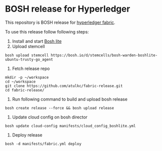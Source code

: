 # BOSH release for Hyperledger
This repository is BOSH release for [hyperledger fabric](https://github.com/hyperledger/fabric).

To use this release follow following steps:

1. Install and start [Bosh lite](https://github.com/cloudfoundry/bosh-lite) 
1. Upload stemcell

```
bosh upload stemcell https://bosh.io/d/stemcells/bosh-warden-boshlite-ubuntu-trusty-go_agent
```

1. Fetch release repo

```
mkdir -p ~/workspace
cd ~/workspace
git clone https://github.com/atulkc/fabric-release.git
cd fabric-release/
```

1. Run following command to build and upload bosh release

```
bosh create release --force && bosh upload release
```

1. Update cloud config on bosh director

```
bosh update cloud-config manifests/cloud_config_boshlite.yml
```

1. Deploy release

```
bosh -d manifests/fabric.yml deploy
```
